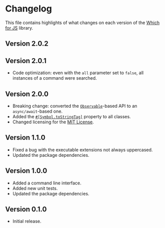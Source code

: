 # Changelog
This file contains highlights of what changes on each version of the [Which for JS](https://github.com/cedx/which.js) library.

## Version 2.0.2

## Version 2.0.1
- Code optimization: even with the `all` parameter set to `false`, all instances of a command were searched.

## Version 2.0.0
- Breaking change: converted the [`Observable`](http://reactivex.io/intro.html)-based API to an `async/await`-based one.
- Added the [`#[Symbol.toStringTag]`](https://developer.mozilla.org/en-US/docs/Web/JavaScript/Reference/Global_Objects/Symbol/toStringTag) property to all classes.
- Changed licensing for the [MIT License](https://opensource.org/licenses/MIT).

## Version 1.1.0
- Fixed a bug with the executable extensions not always uppercased.
- Updated the package dependencies.

## Version 1.0.0
- Added a command line interface.
- Added new unit tests.
- Updated the package dependencies.

## Version 0.1.0
- Initial release.
